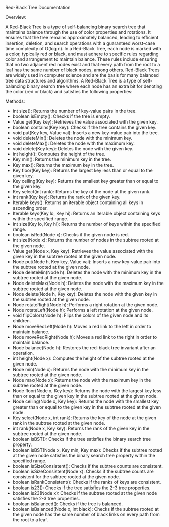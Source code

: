 Red-Black Tree Documentation

Overview:

A Red-Black Tree is a type of self-balancing binary search tree that maintains balance through the use of color properties and rotations. It ensures that the tree remains approximately balanced, leading to efficient insertion, deletion, and search operations with a guaranteed worst-case time complexity of O(log n). In a Red-Black Tree, each node is marked with a color, typically red or black, and must adhere to specific rules regarding color and arrangement to maintain balance. These rules include ensuring that no two adjacent red nodes exist and that every path from the root to a leaf has the same number of black nodes, among others. Red-Black Trees are widely used in computer science and are the basis for many balanced tree data structures and algorithms. A Red-Black Tree is a type of self-balancing binary search tree where each node has an extra bit for denoting the color (red or black) and satisfies the following properties:

Methods:

* int size(): Returns the number of key-value pairs in the tree.
* boolean isEmpty(): Checks if the tree is empty.
* Value get(Key key): Retrieves the value associated with the given key.
* boolean contains(Key key): Checks if the tree contains the given key.
* void put(Key key, Value val): Inserts a new key-value pair into the tree.
* void deleteMin(): Deletes the node with the minimum key.
* void deleteMax(): Deletes the node with the maximum key.
* void delete(Key key): Deletes the node with the given key.
* int height(): Computes the height of the tree.
* Key min(): Returns the minimum key in the tree.
* Key max(): Returns the maximum key in the tree.
* Key floor(Key key): Returns the largest key less than or equal to the given key.
* Key ceiling(Key key): Returns the smallest key greater than or equal to the given key.
* Key select(int rank): Returns the key of the node at the given rank.
* int rank(Key key): Returns the rank of the given key.
* Iterable<Key> keys(): Returns an iterable object containing all keys in ascending order.
* Iterable<Key> keys(Key lo, Key hi): Returns an iterable object containing keys within the specified range.
* int size(Key lo, Key hi): Returns the number of keys within the specified range.
* boolean isRed(Node x): Checks if the given node is red.
* int size(Node x): Returns the number of nodes in the subtree rooted at the given node.
* Value get(Node x, Key key): Retrieves the value associated with the given key in the subtree rooted at the given node.
* Node put(Node h, Key key, Value val): Inserts a new key-value pair into the subtree rooted at the given node.
* Node deleteMin(Node h): Deletes the node with the minimum key in the subtree rooted at the given node.
* Node deleteMax(Node h): Deletes the node with the maximum key in the subtree rooted at the given node.
* Node delete(Node h, Key key): Deletes the node with the given key in the subtree rooted at the given node.
* Node rotateRight(Node h): Performs a right rotation at the given node.
* Node rotateLeft(Node h): Performs a left rotation at the given node.
* void flipColors(Node h): Flips the colors of the given node and its children.
* Node moveRedLeft(Node h): Moves a red link to the left in order to maintain balance.
* Node moveRedRight(Node h): Moves a red link to the right in order to maintain balance.
* Node balance(Node h): Restores the red-black tree invariant after an operation.
* int height(Node x): Computes the height of the subtree rooted at the given node.
* Node min(Node x): Returns the node with the minimum key in the subtree rooted at the given node.
* Node max(Node x): Returns the node with the maximum key in the subtree rooted at the given node.
* Node floor(Node x, Key key): Returns the node with the largest key less than or equal to the given key in the subtree rooted at the given node.
* Node ceiling(Node x, Key key): Returns the node with the smallest key greater than or equal to the given key in the subtree rooted at the given node.
* Key select(Node x, int rank): Returns the key of the node at the given rank in the subtree rooted at the given node.
* int rank(Node x, Key key): Returns the rank of the given key in the subtree rooted at the given node.
* boolean isBST(): Checks if the tree satisfies the binary search tree property.
* boolean isBST(Node x, Key min, Key max): Checks if the subtree rooted at the given node satisfies the binary search tree property within the specified range.
* boolean isSizeConsistent(): Checks if the subtree counts are consistent.
* boolean isSizeConsistent(Node x): Checks if the subtree counts are consistent for the subtree rooted at the given node.
* boolean isRankConsistent(): Checks if the ranks of keys are consistent.
* boolean is23(): Checks if the tree satisfies the 2-3 tree properties.
* boolean is23(Node x): Checks if the subtree rooted at the given node satisfies the 2-3 tree properties.
* boolean isBalanced(): Checks if the tree is balanced.
* boolean isBalanced(Node x, int black): Checks if the subtree rooted at the given node has the same number of black links on every path from the root to a leaf.
